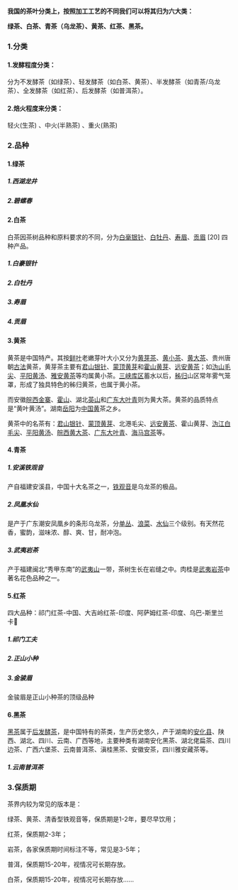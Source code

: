 **我国的茶叶分类上，按照加工工艺的不同我们可以将其归为六大类：**

**绿茶、白茶、青茶（乌龙茶）、黄茶、红茶、黑茶。**

### 1.分类

#### 1.**发酵程度分类：**

分为不发酵茶（如绿茶）、轻发酵茶（如白茶、黄茶）、半发酵茶（如青茶/乌龙茶）、全发酵茶（如红茶）、后发酵茶（如普洱茶）。

#### 2.**焙火程度来分类：**

轻火(生茶) 、中火(半熟茶) 、重火(熟茶)

### 2.品种

#### 1.绿茶

##### 1.西湖龙井

##### 2.碧螺春

#### 2.白茶

白茶因茶树品种和原料要求的不同，分为[白毫银针](https://baike.baidu.com/item/白毫银针/651934?fromModule=lemma_inlink)、[白牡丹](https://baike.baidu.com/item/白牡丹/9208635?fromModule=lemma_inlink)、[寿眉](https://baike.baidu.com/item/寿眉/2234683?fromModule=lemma_inlink)、[贡眉](https://baike.baidu.com/item/贡眉/657761?fromModule=lemma_inlink) [20] 四种产品。 

##### 1.白豪银针

##### 2.白牡丹

##### 3.寿眉

##### 4.贡眉



#### 3.黄茶

黄茶是中国特产。其按[鲜叶](https://baike.baidu.com/item/鲜叶/6046461?fromModule=lemma_inlink)老嫩芽叶大小又分为[黄芽茶](https://baike.baidu.com/item/黄芽茶/530534?fromModule=lemma_inlink)、[黄小茶](https://baike.baidu.com/item/黄小茶/3025577?fromModule=lemma_inlink)、[黄大茶](https://baike.baidu.com/item/黄大茶/3025561?fromModule=lemma_inlink)、贵州唐朝[古法](https://baike.baidu.com/item/古法/7692887?fromModule=lemma_inlink)黄茶，黄芽茶主要有[君山银针](https://baike.baidu.com/item/君山银针/844327?fromModule=lemma_inlink)、[蒙顶黄芽](https://baike.baidu.com/item/蒙顶黄芽/515243?fromModule=lemma_inlink)和[霍山黄芽](https://baike.baidu.com/item/霍山黄芽/652596?fromModule=lemma_inlink)、[远安黄茶](https://baike.baidu.com/item/远安黄茶/23223770?fromModule=lemma_inlink)；如[沩山毛尖](https://baike.baidu.com/item/沩山毛尖/652580?fromModule=lemma_inlink)、[平阳黄汤](https://baike.baidu.com/item/平阳黄汤/5963407?fromModule=lemma_inlink)、[雅安黄茶](https://baike.baidu.com/item/雅安黄茶/19519676?fromModule=lemma_inlink)等均属黄小茶。[三峡库区](https://baike.baidu.com/item/三峡库区/222748?fromModule=lemma_inlink)蓄水以后，[秭归](https://baike.baidu.com/item/秭归/891961?fromModule=lemma_inlink)山区常年雾气笼罩，形成了独具特色的秭归黄茶，也属于黄小茶。

而安徽[皖西](https://baike.baidu.com/item/皖西/2013433?fromModule=lemma_inlink)[金寨](https://baike.baidu.com/item/金寨/5640384?fromModule=lemma_inlink)、[霍山](https://baike.baidu.com/item/霍山/35445?fromModule=lemma_inlink)、湖北[英山](https://baike.baidu.com/item/英山/1126669?fromModule=lemma_inlink)和[广东大叶青](https://baike.baidu.com/item/广东大叶青/657134?fromModule=lemma_inlink)则为黄大茶。黄茶的品质特点是“黄叶黄汤”。湖南[岳阳](https://baike.baidu.com/item/岳阳/168230?fromModule=lemma_inlink)为[中国黄](https://baike.baidu.com/item/中国黄/3000641?fromModule=lemma_inlink)茶之乡。

黄茶中的名茶有：[君山银针](https://baike.baidu.com/item/君山银针?fromModule=lemma_inlink)、[蒙顶黄芽](https://baike.baidu.com/item/蒙顶黄芽?fromModule=lemma_inlink)、北港毛尖、[远安黄茶](https://baike.baidu.com/item/远安黄茶/23223770?fromModule=lemma_inlink)、霍山黄芽、[沩江白毛尖](https://baike.baidu.com/item/沩江白毛尖/2193007?fromModule=lemma_inlink)、[平阳黄汤](https://baike.baidu.com/item/平阳黄汤?fromModule=lemma_inlink)、[皖西黄大茶](https://baike.baidu.com/item/皖西黄大茶/5981846?fromModule=lemma_inlink)、[广东大叶青](https://baike.baidu.com/item/广东大叶青/657134?fromModule=lemma_inlink)、[海马宫茶](https://baike.baidu.com/item/海马宫茶/514227?fromModule=lemma_inlink)等。

#### 4.青茶

##### 1.安溪铁观音

产自福建安溪县，中国十大名茶之一，[铁观音](https://baike.baidu.com/item/铁观音/5315?fromModule=lemma_inlink)是乌龙茶的极品。

##### 2.凤凰水仙

是产于广东潮安凤凰乡的条形乌龙茶，分[单丛](https://baike.baidu.com/item/单丛/10714630?fromModule=lemma_inlink)、[浪菜](https://baike.baidu.com/item/浪菜/3015660?fromModule=lemma_inlink)、[水仙](https://baike.baidu.com/item/水仙/6610587?fromModule=lemma_inlink)三个级别。有天然花香，蜜韵，滋味浓、醇、爽、甘，耐冲泡。

##### 3.武夷岩茶

产于福建闽北“秀甲东南”的[武夷山](https://baike.baidu.com/item/武夷山/917?fromModule=lemma_inlink)一带，茶树生长在岩缝之中。肉桂是[武夷岩茶](https://baike.baidu.com/item/武夷岩茶/689180?fromModule=lemma_inlink)中著名花色品种之一。

#### 5.红茶

四大品种：祁门红茶-中国、大吉岭红茶-印度、阿萨姆红茶-印度、乌巴-斯里兰卡

##### 1.**祁门工夫**

##### 2.正山小种

##### 3.金骏眉

金骏眉是正山小种茶的顶级品种



#### 6.黑茶

[黑茶](https://www.zhihu.com/search?q=黑茶&search_source=Entity&hybrid_search_source=Entity&hybrid_search_extra={"sourceType"%3A"answer"%2C"sourceId"%3A1166388276})属于[后发酵茶](https://www.zhihu.com/search?q=后发酵茶&search_source=Entity&hybrid_search_source=Entity&hybrid_search_extra={"sourceType"%3A"answer"%2C"sourceId"%3A1166388276})，是中国特有的茶类，生产历史悠久，产于湖南的[安化县](https://www.zhihu.com/search?q=安化县&search_source=Entity&hybrid_search_source=Entity&hybrid_search_extra={"sourceType"%3A"answer"%2C"sourceId"%3A1166388276})、陕西、湖北、四川、云南、广西等地，主要种类有湖南安化黑茶、湖北佬扁茶、四川边茶、广西六堡茶、云南普洱茶、滇桂黑茶、安徽安茶，四川雅安藏茶等。

##### 1.**云南普洱茶**

### 3.保质期

茶界内较为常见的版本是：

绿茶、黄茶、清香型铁观音等，保质期是1-2年，要尽早饮用；

红茶，保质期2-3年；

岩茶，各家保质期时间标注不等，常见是3-5年；

普洱，保质期15-20年，视情况可长期存放。

白茶，保质期15-20年，视情况可长期存放……
